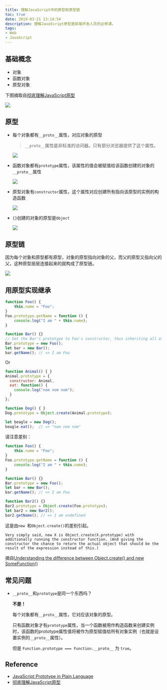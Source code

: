```yaml
---
title: 理解JavaScript中的原型和原型链
toc: true
date: 2019-03-21 13:14:54
description: 理解JavaScript原型是前端开发人员的必修课。
tags: 
- Web
- JavaScript
---
```

## 基础概念

- 对象
- 函数对象
- 原型对象

下图摘取自[彻底理解JavaScript原型](https://www.cnblogs.com/wilber2013/p/4924309.html)

![](/images/js-prototype-4.png)

 

## 原型

- 每个对象都有`__proto__`属性，对应对象的原型

	> `__proto__`属性是非标准的访问器。只有部分浏览器提供了这个属性。
	
	![](/images/js-prototype-2.png) 
	
- 函数对象都有`prototype`属性，该属性的值会被赋值给该函数创建的对象的`__proto__`属性

  ![](/images/js-prototype-5.png) 

- 原型对象有`constructor`属性，这个属性对应创建所有指向该原型的实例的构造函数

  ![](/images/js-prototype-3.png)  

- `{}`创建的对象的原型是`Object`

  ![](/images/js-prototype-6.png) 

## 原型链

因为每个对象和原型都有原型，对象的原型指向对象的父，而父的原型又指向父的父，这种原型层层连接起来的就构成了原型链。

![](/images/js-prototype-7.png) 

## 用原型实现继承

```js
function Foo() { 
    this.name = "Foo"; 
}
Foo.prototype.getName = function () { 
    console.log("I am " + this.name); 
}

function Bar() {}
// Set the Bar's prototype to Foo's constructor, thus inheriting all of Foo.prototype methods and properties.
Bar.prototype = new Foo();
let bar = new Bar(); 
bar.getName(); // => I am Foo
```

Or

```js
function Animal() { }
Animal.prototype = {
  constructor: Animal,
  eat: function() {
    console.log("nom nom nom");
  }
};

function Dog() { }
Dog.prototype = Object.create(Animal.prototype);

let beagle = new Dog();
beagle.eat();  // => "nom nom nom"
```

请注意差别：

```js
function Foo() { 
    this.name = "Foo"; 
}
Foo.prototype.getName = function () { 
    console.log("I am " + this.name); 
}

function Bar() {}
Bar.prototype = new Foo();
let bar = new Bar(); 
bar.getName(); // => I am Foo

function Bar2() {}
Bar2.prototype = Object.create(Foo.prototype);
let bar2 = new Bar2(); 
bar2.getName(); // => I am undefined
```

这是由`new `和`Object.create()`的差别引起。

```
Very simply said, new X is Object.create(X.prototype) with additionally running the constructor function. (And giving the constructor the chance to return the actual object that should be the result of the expression instead of this.)
```

摘自[Understanding the difference between Object.create() and new SomeFunction()](https://stackoverflow.com/questions/4166616/understanding-the-difference-between-object-create-and-new-somefunction)

## 常见问题

- `__proto__`和`prototype`是同一个东西吗？

  **不是！**

  每个对象都有`__proto__`属性，它对应该对象的原型。

  只有函数对象才有`prototype`属性，当一个函数被用作构造函数来创建实例时，该函数的prototype属性值将被作为原型赋值给所有对象实例（也就是设置实例的`__proto__`属性）。

  但是 `Function.prototype === Function.__proto__` 为 `true`。

## Reference

- [JavaScript Prototype in Plain Language](http://javascriptissexy.com/javascript-prototype-in-plain-detailed-language/)
- [彻底理解JavaScript原型](https://www.cnblogs.com/wilber2013/p/4924309.html)



